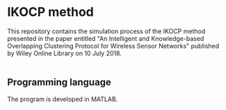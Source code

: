 # IKOCP method
This repository contains the simulation process of the IKOCP method presented in the paper entitled "An Intelligent and Knowledge-based Overlapping Clustering Protocol for Wireless Sensor Networks" published by Wiley Online Library on 10 July 2018.
<br/>
<br/>
## Programming language
The program is developed in MATLAB.
